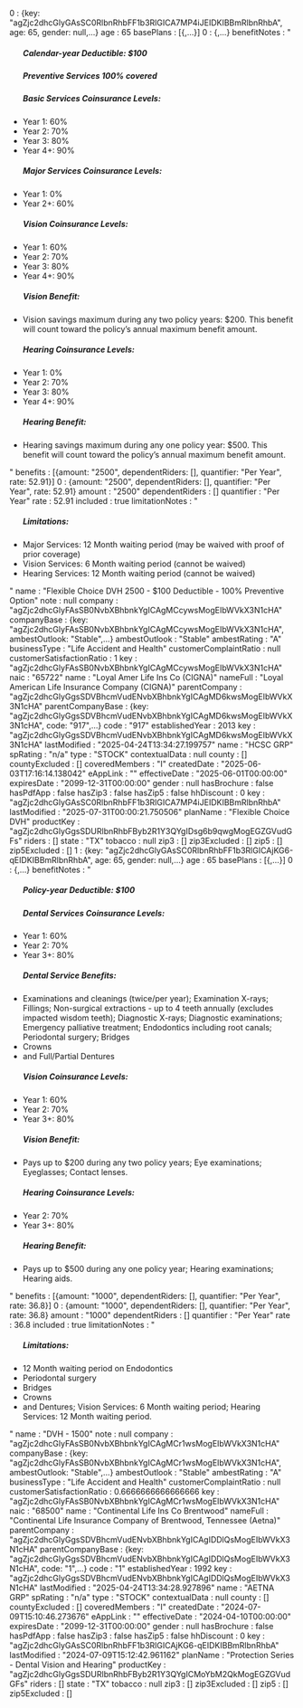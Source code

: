 0
: 
{key: "agZjc2dhcGlyGAsSC0RlbnRhbFF1b3RlGICA7MP4iJEIDKIBBmRlbnRhbA", age: 65, gender: null,…}
age
: 
65
basePlans
: 
[{,…}]
0
: 
{,…}
benefitNotes
: 
"<ul><h5>Calendar-year Deductible: $100</h5></ul><ul><h5>Preventive Services 100% covered</h5></ul><ul><h5>Basic Services Coinsurance Levels:</h5><li>Year 1: 60%</li><li>Year 2: 70%</li><li>Year 3: 80%</li><li>Year 4+: 90%</li></ul><ul><h5>Major Services Coinsurance Levels:</h5><li>Year 1: 0%</li><li>Year 2+: 60%</li></ul><ul><h5>Vision Coinsurance Levels:</h5><li>Year 1: 60%</li><li>Year 2: 70%</li><li>Year 3: 80%</li><li>Year 4+: 90%</li></ul><ul><h5>Vision Benefit:</h5><li>Vision savings maximum during any two policy years: $200.  This benefit will count toward the policy’s annual maximum benefit amount.</li></ul><ul><h5>Hearing Coinsurance Levels:</h5><li>Year 1: 0%</li><li>Year 2: 70%</li><li>Year 3: 80%</li><li>Year 4+: 90%</li></ul><ul><h5>Hearing Benefit:</h5><li>Hearing savings maximum during any one policy year: $500.  This benefit will count toward the policy’s annual maximum benefit amount.</li></ul>"
benefits
: 
[{amount: "2500", dependentRiders: [], quantifier: "Per Year", rate: 52.91}]
0
: 
{amount: "2500", dependentRiders: [], quantifier: "Per Year", rate: 52.91}
amount
: 
"2500"
dependentRiders
: 
[]
quantifier
: 
"Per Year"
rate
: 
52.91
included
: 
true
limitationNotes
: 
"<ul><h5>Limitations:</h5><li>Major Services: 12 Month waiting period (may be waived with proof of prior coverage)</li><li>Vision Services: 6 Month waiting period (cannot be waived)</li><li>Hearing Services: 12 Month waiting period (cannot be waived)</li></ul>"
name
: 
"Flexible Choice DVH 2500 - $100 Deductible - 100% Preventive Option"
note
: 
null
company
: 
"agZjc2dhcGlyFAsSB0NvbXBhbnkYgICAgMCcywsMogEIbWVkX3N1cHA"
companyBase
: 
{key: "agZjc2dhcGlyFAsSB0NvbXBhbnkYgICAgMCcywsMogEIbWVkX3N1cHA", ambestOutlook: "Stable",…}
ambestOutlook
: 
"Stable"
ambestRating
: 
"A"
businessType
: 
"Life Accident and Health"
customerComplaintRatio
: 
null
customerSatisfactionRatio
: 
1
key
: 
"agZjc2dhcGlyFAsSB0NvbXBhbnkYgICAgMCcywsMogEIbWVkX3N1cHA"
naic
: 
"65722"
name
: 
"Loyal Amer Life Ins Co (CIGNA)"
nameFull
: 
"Loyal American Life Insurance Company (CIGNA)"
parentCompany
: 
"agZjc2dhcGlyGgsSDVBhcmVudENvbXBhbnkYgICAgMD6kwsMogEIbWVkX3N1cHA"
parentCompanyBase
: 
{key: "agZjc2dhcGlyGgsSDVBhcmVudENvbXBhbnkYgICAgMD6kwsMogEIbWVkX3N1cHA", code: "917",…}
code
: 
"917"
establishedYear
: 
2013
key
: 
"agZjc2dhcGlyGgsSDVBhcmVudENvbXBhbnkYgICAgMD6kwsMogEIbWVkX3N1cHA"
lastModified
: 
"2025-04-24T13:34:27.199757"
name
: 
"HCSC GRP"
spRating
: 
"n/a"
type
: 
"STOCK"
contextualData
: 
null
county
: 
[]
countyExcluded
: 
[]
coveredMembers
: 
"I"
createdDate
: 
"2025-06-03T17:16:14.138042"
eAppLink
: 
""
effectiveDate
: 
"2025-06-01T00:00:00"
expiresDate
: 
"2099-12-31T00:00:00"
gender
: 
null
hasBrochure
: 
false
hasPdfApp
: 
false
hasZip3
: 
false
hasZip5
: 
false
hhDiscount
: 
0
key
: 
"agZjc2dhcGlyGAsSC0RlbnRhbFF1b3RlGICA7MP4iJEIDKIBBmRlbnRhbA"
lastModified
: 
"2025-07-31T00:00:21.750506"
planName
: 
"Flexible Choice DVH"
productKey
: 
"agZjc2dhcGlyGgsSDURlbnRhbFByb2R1Y3QYgIDsg6b9qwgMogEGZGVudGFs"
riders
: 
[]
state
: 
"TX"
tobacco
: 
null
zip3
: 
[]
zip3Excluded
: 
[]
zip5
: 
[]
zip5Excluded
: 
[]
1
: 
{key: "agZjc2dhcGlyGAsSC0RlbnRhbFF1b3RlGICAjKG6-qEIDKIBBmRlbnRhbA", age: 65, gender: null,…}
age
: 
65
basePlans
: 
[{,…}]
0
: 
{,…}
benefitNotes
: 
"<ul><h5>Policy-year Deductible: $100</h5></ul><ul><h5>Dental Services Coinsurance Levels:</h5><li>Year 1: 60%</li><li>Year 2: 70%</li><li>Year 3+: 80%</li></ul><ul><h5>Dental Service Benefits:</h5><li>Examinations and cleanings (twice/per year); Examination X-rays; Fillings; Non-surgical extractions - up to 4 teeth annually (excludes impacted wisdom teeth); Diagnostic X-rays; Diagnostic examinations; Emergency palliative treatment; Endodontics including root canals; Periodontal surgery; Bridges</li><li>Crowns</li><li>and Full/Partial Dentures</li></ul><ul><h5>Vision Coinsurance Levels:</h5><li>Year 1: 60%</li><li>Year 2: 70%</li><li>Year 3+: 80%</li></ul><ul><h5>Vision Benefit:</h5><li>Pays up to $200 during any two policy years; Eye examinations; Eyeglasses; Contact lenses.</li></ul><ul><h5>Hearing Coinsurance Levels:</h5><li>Year 2: 70%</li><li>Year 3+: 80%</li></ul><ul><h5>Hearing Benefit:</h5><li>Pays up to $500 during any one policy year; Hearing examinations; Hearing aids.</li></ul>"
benefits
: 
[{amount: "1000", dependentRiders: [], quantifier: "Per Year", rate: 36.8}]
0
: 
{amount: "1000", dependentRiders: [], quantifier: "Per Year", rate: 36.8}
amount
: 
"1000"
dependentRiders
: 
[]
quantifier
: 
"Per Year"
rate
: 
36.8
included
: 
true
limitationNotes
: 
"<ul><h5>Limitations:</h5><li>12 Month waiting period on Endodontics</li><li>Periodontal surgery</li><li>Bridges</li><li>Crowns</li><li>and Dentures; Vision Services: 6 Month waiting period; Hearing Services: 12 Month waiting period.</li></ul>"
name
: 
"DVH - 1500"
note
: 
null
company
: 
"agZjc2dhcGlyFAsSB0NvbXBhbnkYgICAgMCr1wsMogEIbWVkX3N1cHA"
companyBase
: 
{key: "agZjc2dhcGlyFAsSB0NvbXBhbnkYgICAgMCr1wsMogEIbWVkX3N1cHA", ambestOutlook: "Stable",…}
ambestOutlook
: 
"Stable"
ambestRating
: 
"A"
businessType
: 
"Life Accident and Health"
customerComplaintRatio
: 
null
customerSatisfactionRatio
: 
0.6666666666666666
key
: 
"agZjc2dhcGlyFAsSB0NvbXBhbnkYgICAgMCr1wsMogEIbWVkX3N1cHA"
naic
: 
"68500"
name
: 
"Continental Life Ins Co Brentwood"
nameFull
: 
"Continental Life Insurance Company of Brentwood, Tennessee (Aetna)"
parentCompany
: 
"agZjc2dhcGlyGgsSDVBhcmVudENvbXBhbnkYgICAgIDDlQsMogEIbWVkX3N1cHA"
parentCompanyBase
: 
{key: "agZjc2dhcGlyGgsSDVBhcmVudENvbXBhbnkYgICAgIDDlQsMogEIbWVkX3N1cHA", code: "1",…}
code
: 
"1"
establishedYear
: 
1992
key
: 
"agZjc2dhcGlyGgsSDVBhcmVudENvbXBhbnkYgICAgIDDlQsMogEIbWVkX3N1cHA"
lastModified
: 
"2025-04-24T13:34:28.927896"
name
: 
"AETNA GRP"
spRating
: 
"n/a"
type
: 
"STOCK"
contextualData
: 
null
county
: 
[]
countyExcluded
: 
[]
coveredMembers
: 
"I"
createdDate
: 
"2024-07-09T15:10:46.273676"
eAppLink
: 
""
effectiveDate
: 
"2024-04-10T00:00:00"
expiresDate
: 
"2099-12-31T00:00:00"
gender
: 
null
hasBrochure
: 
false
hasPdfApp
: 
false
hasZip3
: 
false
hasZip5
: 
false
hhDiscount
: 
0
key
: 
"agZjc2dhcGlyGAsSC0RlbnRhbFF1b3RlGICAjKG6-qEIDKIBBmRlbnRhbA"
lastModified
: 
"2024-07-09T15:12:42.961162"
planName
: 
"Protection Series - Dental Vision and Hearing"
productKey
: 
"agZjc2dhcGlyGgsSDURlbnRhbFByb2R1Y3QYgICMoYbM2QkMogEGZGVudGFs"
riders
: 
[]
state
: 
"TX"
tobacco
: 
null
zip3
: 
[]
zip3Excluded
: 
[]
zip5
: 
[]
zip5Excluded
: 
[]